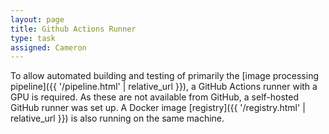 ```yaml
---
layout: page
title: Github Actions Runner
type: task
assigned: Cameron
---
```


To allow automated building and testing of primarily the [image processing pipeline]({{ '/pipeline.html' | relative_url }}), a GitHub Actions runner with a GPU is required.
As these are not available from GitHub, a self-hosted GitHub runner was set up.
A Docker image [registry]({{ '/registry.html' | relative_url }}) is also running on the same machine.